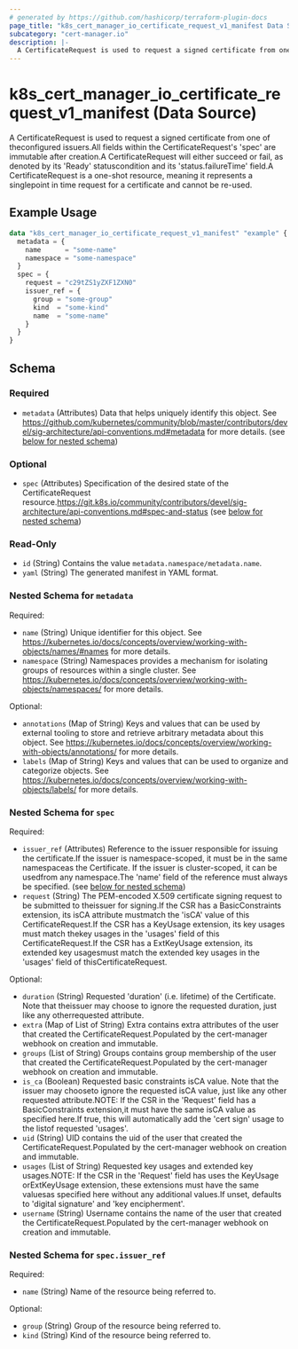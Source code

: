 ```yaml
---
# generated by https://github.com/hashicorp/terraform-plugin-docs
page_title: "k8s_cert_manager_io_certificate_request_v1_manifest Data Source - terraform-provider-k8s"
subcategory: "cert-manager.io"
description: |-
  A CertificateRequest is used to request a signed certificate from one of theconfigured issuers.All fields within the CertificateRequest's 'spec' are immutable after creation.A CertificateRequest will either succeed or fail, as denoted by its 'Ready' statuscondition and its 'status.failureTime' field.A CertificateRequest is a one-shot resource, meaning it represents a singlepoint in time request for a certificate and cannot be re-used.
---
```


# k8s_cert_manager_io_certificate_request_v1_manifest (Data Source)

A CertificateRequest is used to request a signed certificate from one of theconfigured issuers.All fields within the CertificateRequest's 'spec' are immutable after creation.A CertificateRequest will either succeed or fail, as denoted by its 'Ready' statuscondition and its 'status.failureTime' field.A CertificateRequest is a one-shot resource, meaning it represents a singlepoint in time request for a certificate and cannot be re-used.

## Example Usage

```terraform
data "k8s_cert_manager_io_certificate_request_v1_manifest" "example" {
  metadata = {
    name      = "some-name"
    namespace = "some-namespace"
  }
  spec = {
    request = "c29tZS1yZXF1ZXN0"
    issuer_ref = {
      group = "some-group"
      kind  = "some-kind"
      name  = "some-name"
    }
  }
}
```

<!-- schema generated by tfplugindocs -->
## Schema

### Required

- `metadata` (Attributes) Data that helps uniquely identify this object. See https://github.com/kubernetes/community/blob/master/contributors/devel/sig-architecture/api-conventions.md#metadata for more details. (see [below for nested schema](#nestedatt--metadata))

### Optional

- `spec` (Attributes) Specification of the desired state of the CertificateRequest resource.https://git.k8s.io/community/contributors/devel/sig-architecture/api-conventions.md#spec-and-status (see [below for nested schema](#nestedatt--spec))

### Read-Only

- `id` (String) Contains the value `metadata.namespace/metadata.name`.
- `yaml` (String) The generated manifest in YAML format.

<a id="nestedatt--metadata"></a>
### Nested Schema for `metadata`

Required:

- `name` (String) Unique identifier for this object. See https://kubernetes.io/docs/concepts/overview/working-with-objects/names/#names for more details.
- `namespace` (String) Namespaces provides a mechanism for isolating groups of resources within a single cluster. See https://kubernetes.io/docs/concepts/overview/working-with-objects/namespaces/ for more details.

Optional:

- `annotations` (Map of String) Keys and values that can be used by external tooling to store and retrieve arbitrary metadata about this object. See https://kubernetes.io/docs/concepts/overview/working-with-objects/annotations/ for more details.
- `labels` (Map of String) Keys and values that can be used to organize and categorize objects. See https://kubernetes.io/docs/concepts/overview/working-with-objects/labels/ for more details.


<a id="nestedatt--spec"></a>
### Nested Schema for `spec`

Required:

- `issuer_ref` (Attributes) Reference to the issuer responsible for issuing the certificate.If the issuer is namespace-scoped, it must be in the same namespaceas the Certificate. If the issuer is cluster-scoped, it can be usedfrom any namespace.The 'name' field of the reference must always be specified. (see [below for nested schema](#nestedatt--spec--issuer_ref))
- `request` (String) The PEM-encoded X.509 certificate signing request to be submitted to theissuer for signing.If the CSR has a BasicConstraints extension, its isCA attribute mustmatch the 'isCA' value of this CertificateRequest.If the CSR has a KeyUsage extension, its key usages must match thekey usages in the 'usages' field of this CertificateRequest.If the CSR has a ExtKeyUsage extension, its extended key usagesmust match the extended key usages in the 'usages' field of thisCertificateRequest.

Optional:

- `duration` (String) Requested 'duration' (i.e. lifetime) of the Certificate. Note that theissuer may choose to ignore the requested duration, just like any otherrequested attribute.
- `extra` (Map of List of String) Extra contains extra attributes of the user that created the CertificateRequest.Populated by the cert-manager webhook on creation and immutable.
- `groups` (List of String) Groups contains group membership of the user that created the CertificateRequest.Populated by the cert-manager webhook on creation and immutable.
- `is_ca` (Boolean) Requested basic constraints isCA value. Note that the issuer may chooseto ignore the requested isCA value, just like any other requested attribute.NOTE: If the CSR in the 'Request' field has a BasicConstraints extension,it must have the same isCA value as specified here.If true, this will automatically add the 'cert sign' usage to the listof requested 'usages'.
- `uid` (String) UID contains the uid of the user that created the CertificateRequest.Populated by the cert-manager webhook on creation and immutable.
- `usages` (List of String) Requested key usages and extended key usages.NOTE: If the CSR in the 'Request' field has uses the KeyUsage orExtKeyUsage extension, these extensions must have the same valuesas specified here without any additional values.If unset, defaults to 'digital signature' and 'key encipherment'.
- `username` (String) Username contains the name of the user that created the CertificateRequest.Populated by the cert-manager webhook on creation and immutable.

<a id="nestedatt--spec--issuer_ref"></a>
### Nested Schema for `spec.issuer_ref`

Required:

- `name` (String) Name of the resource being referred to.

Optional:

- `group` (String) Group of the resource being referred to.
- `kind` (String) Kind of the resource being referred to.
